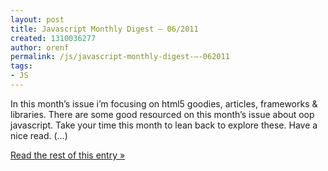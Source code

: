 ```yaml
---
layout: post
title: Javascript Monthly Digest – 06/2011
created: 1310036277
author: orenf
permalink: /js/javascript-monthly-digest-–-062011
tags:
- JS
---
```

In this month’s issue i’m focusing on html5 goodies, articles, frameworks & libraries. There are some good resourced on this month’s issue about oop javascript. Take your time this month to lean back to explore these. Have a nice read. (…)</p><p><a href="http://orizens.com/wp/topics/javascript-monthly-digest-062011/">Read the rest of this entry »</a></p>
